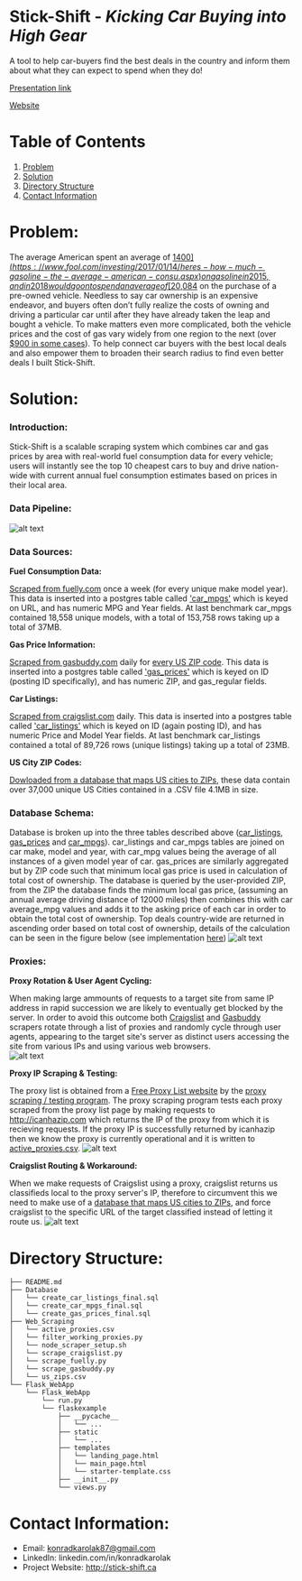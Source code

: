 # Stick-Shift - *Kicking Car Buying into High Gear*
A tool to help car-buyers find the best deals in the country and inform them about what they can expect to spend when they do!

[Presentation link](https://docs.google.com/presentation/d/1wDi4mnvDYej3x5vrNPCKJv7Hc8r0qw_UOUuXyXFpN_w/edit#slide=id.p)

[Website](http://www.stick-shift.ca/)

# Table of Contents
1. [Problem](README.md#problem)
1. [Solution](README.md#solution)
1. [Directory Structure](README.md#directory-structure)
1. [Contact Information](README.md#contact-information)

# Problem:

The average American spent an average of [$1400](https://www.fool.com/investing/2017/01/14/heres-how-much-gasoline-the-average-american-consu.aspx) on gasoline in 2015, and in 2018 would go on to spend an average of [$20,084](https://www.usatoday.com/story/money/cars/2018/11/08/used-car-prices/1928840002/) on the purchase of a pre-owned vehicle. Needless to say car ownership is an expensive endeavor, and buyers often don’t fully realize the costs of owning and driving a particular car until after they have already taken the leap and bought a vehicle. To make matters even more complicated, both the vehicle prices and the cost of gas vary widely from one region to the next (over [$900 in some cases](https://www.businessinsider.com/how-much-the-average-person-spends-on-gas-in-every-state-2019-2)). To help connect car buyers with the best local deals and also empower them to broaden their search radius to find even better deals I built Stick-Shift. 

# Solution:

### Introduction:
Stick-Shift is a scalable scraping system which combines car and gas prices by area with real-world fuel consumption data for every vehicle; users will instantly see the top 10 cheapest cars to buy and drive nation-wide with current annual fuel consumption estimates based on prices in their local area.

### Data Pipeline:
![alt text][pipeline]

[pipeline]: https://github.com/jkMLnop/Stick-Shift/blob/master/pipeline_image.PNG "Stick-Shift Data Pipeline"

### Data Sources:
**Fuel Consumption Data:**

[Scraped from fuelly.com](https://github.com/jkMLnop/Stick-Shift/blob/master/Web_Scraping/scrape_fuelly.py) once a week (for every unique make model year). This data is inserted into a postgres table called ['car_mpgs'](https://github.com/jkMLnop/Stick-Shift/blob/master/Database/create_car_mpgs_final.sql) which is keyed on URL, and has numeric MPG and Year fields. At last benchmark car_mpgs contained 18,558 unique models, with a total of 153,758 rows taking up a total of 37MB. 

**Gas Price Information:**

[Scraped from gasbuddy.com](https://github.com/jkMLnop/Stick-Shift/blob/master/Web_Scraping/scrape_gasbuddy.py) daily for [every US ZIP code](https://raw.githubusercontent.com/jkMLnop/Stick-Shift/master/Web_Scraping/us_zips.csv). This data is inserted into a postgres table called ['gas_prices'](https://github.com/jkMLnop/Stick-Shift/blob/master/Database/create_gas_prices_final.sql) which is keyed on ID (posting ID specifically), and has numeric ZIP, and gas_regular fields. 

**Car Listings:**

[Scraped from craigslist.com](https://github.com/jkMLnop/Stick-Shift/blob/master/Web_Scraping/scrape_craigslist.py) daily. This data is inserted into a postgres table called ['car_listings'](https://github.com/jkMLnop/Stick-Shift/blob/master/Database/create_car_listings_final.sql) which is keyed on ID (again posting ID), and has numeric Price and Model Year fields. At last benchmark car_listings contained a total of 89,726 rows (unique listings) taking up a total of 23MB. 

**US City ZIP Codes:**

[Dowloaded from a database that maps US cities to ZIPs](https://simplemaps.com/data/us-cities), these data contain over 37,000 unique US Cities contained in a .CSV file 4.1MB in size.

### Database Schema:
Database is broken up into the three tables described above ([car_listings](https://github.com/jkMLnop/Stick-Shift/blob/master/Database/create_car_listings_final.sql), [gas_prices](https://github.com/jkMLnop/Stick-Shift/blob/master/Database/create_gas_prices_final.sql) and [car_mpgs](https://github.com/jkMLnop/Stick-Shift/blob/master/Database/create_car_mpgs_final.sql)). car_listings and car_mpgs tables are joined on car make, model and year, with car_mpg values being the average of all instances of a given model year of car. gas_prices are similarly aggregated but by ZIP code such that minimum local gas price is used in calculation of total cost of ownership. The database is queried by the user-provided ZIP, from the ZIP the database finds the minimum local gas price, (assuming an annual average driving distance of 12000 miles) then combines this with car average_mpg values and adds it to the asking price of each car in order to obtain the total cost of ownership. Top deals country-wide are returned in ascending order based on total cost of ownership, details of the calculation can be seen in the figure below (see implementation [here](https://github.com/jkMLnop/Stick-Shift/blob/master/Flask_WebApp/Flask_WebApp/flaskexample/views.py))
![alt text][database_schema]

[database_schema]: https://github.com/jkMLnop/Stick-Shift/blob/master/database_schema.PNG "Database Schema"


### Proxies:
**Proxy Rotation & User Agent Cycling:**

When making large ammounts of requests to a target site from same IP address in rapid succession we are likely to eventually get blocked by the server. In order to avoid this outcome both [Craigslist](https://github.com/jkMLnop/Stick-Shift/blob/master/Web_Scraping/scrape_craigslist.py) and [Gasbuddy](https://github.com/jkMLnop/Stick-Shift/blob/master/Web_Scraping/scrape_gasbuddy.py) scrapers rotate through a list of proxies and randomly cycle through user agents, appearing to the target site's server as distinct users accessing the site from various IPs and using various web browsers.  
![alt text][proxy_rotation]


**Proxy IP Scraping & Testing:**

The proxy list is obtained from a [Free Proxy List website](https://www.sslproxies.org/) by the [proxy scraping / testing program](https://github.com/jkMLnop/Stick-Shift/blob/master/Web_Scraping/filter_working_proxies.py). The proxy scraping program tests each proxy scraped from the proxy list page by making requests to http://icanhazip.com which returns the IP of the proxy from which it is recieving requests. If the proxy IP is successfully returned by icanhazip then we know the proxy is currently operational and it is written to [active_proxies.csv](https://github.com/jkMLnop/Stick-Shift/blob/master/Web_Scraping/active_proxies.csv).
![alt text][proxy_scraping]


**Craigslist Routing & Workaround:**

When we make requests of Craigslist using a proxy, craigslist returns us classifieds local to the proxy server's IP, therefore to circumvent this we need to make use of a [database that maps US cities to ZIPs](https://simplemaps.com/data/us-cities), and force craigslist to the specific URL of the target classified instead of letting it route us.
![alt text][craigslist_routing]

[proxy_scraping]: https://github.com/jkMLnop/Stick-Shift/blob/master/proxy_scraping_image.PNG "Proxy Scraping Method"
[proxy_rotation]: https://github.com/jkMLnop/Stick-Shift/blob/master/proxy_rotation_image.PNG "Proxy Rotation Rationale & Method"
[craigslist_routing]: https://github.com/jkMLnop/Stick-Shift/blob/master/craigslist_routing.PNG "Craigslist Routing Workaround"

# Directory Structure:

    ├── README.md 
    ├── Database
    │   └── create_car_listings_final.sql
    │   └── create_car_mpgs_final.sql
    │   └── create_gas_prices_final.sql
    ├── Web_Scraping
    │   └── active_proxies.csv
    │   └── filter_working_proxies.py
    │   └── node_scraper_setup.sh
    │   └── scrape_craigslist.py
    │   └── scrape_fuelly.py
    │   └── scrape_gasbuddy.py
    │   └── us_zips.csv
    └── Flask_WebApp
        └── Flask_WebApp
            └── run.py
            └── flaskexample
                ├── __pycache__
                │   └── ...
                ├── static
                │   └── ...
                ├── templates
                │   └── landing_page.html
                │   └── main_page.html
                │   └── starter-template.css
                ├── __init__.py
                └── views.py

# Contact Information:
* Email:    konradkarolak87@gmail.com
* LinkedIn: linkedin.com/in/konradkarolak
* Project Website: http://stick-shift.ca

